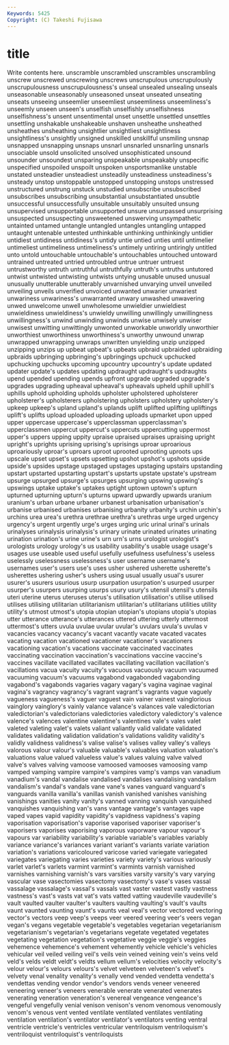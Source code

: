 ```yaml
---
Keywords: 5425 
Copyright: (C) Takeshi Fujisawa
---
```


# title

Write contents here.
unscramble unscrambled unscrambles
unscrambling unscrew unscrewed unscrewing unscrews unscrupulous unscrupulously unscrupulousness unscrupulousness's unseal
unsealed unsealing unseals unseasonable unseasonably unseasoned unseat unseated unseating unseats
unseeing unseemlier unseemliest unseemliness unseemliness's unseemly unseen unseen's unselfish unselfishly
unselfishness unselfishness's unsent unsentimental unset unsettle unsettled unsettles unsettling unshakable
unshakeable unshaven unsheathe unsheathed unsheathes unsheathing unsightlier unsightliest unsightliness unsightliness's
unsightly unsigned unskilled unskillful unsmiling unsnap unsnapped unsnapping unsnaps unsnarl
unsnarled unsnarling unsnarls unsociable unsold unsolicited unsolved unsophisticated unsound unsounder
unsoundest unsparing unspeakable unspeakably unspecific unspecified unspoiled unspoilt unspoken unsportsmanlike
unstable unstated unsteadier unsteadiest unsteadily unsteadiness unsteadiness's unsteady unstop unstoppable
unstopped unstopping unstops unstressed unstructured unstrung unstuck unstudied unsubscribe unsubscribed
unsubscribes unsubscribing unsubstantial unsubstantiated unsubtle unsuccessful unsuccessfully unsuitable unsuitably unsuited
unsung unsupervised unsupportable unsupported unsure unsurpassed unsurprising unsuspected unsuspecting unsweetened
unswerving unsympathetic untainted untamed untangle untangled untangles untangling untapped untaught
untenable untested unthinkable unthinking unthinkingly untidier untidiest untidiness untidiness's untidy
untie untied unties until untimelier untimeliest untimeliness untimeliness's untimely untiring
untiringly untitled unto untold untouchable untouchable's untouchables untouched untoward untrained
untreated untried untroubled untrue untruer untruest untrustworthy untruth untruthful untruthfully
untruth's untruths untutored untwist untwisted untwisting untwists untying unusable unused
unusual unusually unutterable unutterably unvarnished unvarying unveil unveiled unveiling unveils
unverified unvoiced unwanted unwarier unwariest unwariness unwariness's unwarranted unwary unwashed
unwavering unwed unwelcome unwell unwholesome unwieldier unwieldiest unwieldiness unwieldiness's unwieldy
unwilling unwillingly unwillingness unwillingness's unwind unwinding unwinds unwise unwisely unwiser
unwisest unwitting unwittingly unwonted unworkable unworldly unworthier unworthiest unworthiness unworthiness's
unworthy unwound unwrap unwrapped unwrapping unwraps unwritten unyielding unzip unzipped
unzipping unzips up upbeat upbeat's upbeats upbraid upbraided upbraiding upbraids
upbringing upbringing's upbringings upchuck upchucked upchucking upchucks upcoming upcountry upcountry's
update updated updater update's updates updating updraught updraught's updraughts upend
upended upending upends upfront upgrade upgraded upgrade's upgrades upgrading upheaval
upheaval's upheavals upheld uphill uphill's uphills uphold upholding upholds upholster
upholstered upholsterer upholsterer's upholsterers upholstering upholsters upholstery upholstery's upkeep upkeep's
upland upland's uplands uplift uplifted uplifting upliftings uplift's uplifts upload
uploaded uploading uploads upmarket upon upped upper uppercase uppercase's upperclassman
upperclassman's upperclassmen uppercut uppercut's uppercuts uppercutting uppermost upper's uppers upping
uppity upraise upraised upraises upraising upright upright's uprights uprising uprising's
uprisings uproar uproarious uproariously uproar's uproars uproot uprooted uprooting uproots
ups upscale upset upset's upsets upsetting upshot upshot's upshots upside
upside's upsides upstage upstaged upstages upstaging upstairs upstanding upstart upstarted
upstarting upstart's upstarts upstate upstate's upstream upsurge upsurged upsurge's upsurges
upsurging upswing upswing's upswings uptake uptake's uptakes uptight uptown uptown's
upturn upturned upturning upturn's upturns upward upwardly upwards uranium uranium's
urban urbane urbaner urbanest urbanisation urbanisation's urbanise urbanised urbanises urbanising
urbanity urbanity's urchin urchin's urchins urea urea's urethra urethrae urethra's
urethras urge urged urgency urgency's urgent urgently urge's urges urging
uric urinal urinal's urinals urinalyses urinalysis urinalysis's urinary urinate urinated
urinates urinating urination urination's urine urine's urn urn's urns urologist
urologist's urologists urology urology's us usability usability's usable usage usage's
usages use useable used useful usefully usefulness usefulness's useless uselessly
uselessness uselessness's user username username's usernames user's users use's uses
usher ushered usherette usherette's usherettes ushering usher's ushers using usual
usually usual's usurer usurer's usurers usurious usurp usurpation usurpation's usurped
usurper usurper's usurpers usurping usurps usury usury's utensil utensil's utensils
uteri uterine uterus uteruses uterus's utilisation utilisation's utilise utilised utilises
utilising utilitarian utilitarianism utilitarian's utilitarians utilities utility utility's utmost utmost's
utopia utopian utopian's utopians utopia's utopias utter utterance utterance's utterances
uttered uttering utterly uttermost uttermost's utters uvula uvulae uvular uvular's
uvulars uvula's uvulas v vacancies vacancy vacancy's vacant vacantly vacate
vacated vacates vacating vacation vacationed vacationer vacationer's vacationers vacationing vacation's
vacations vaccinate vaccinated vaccinates vaccinating vaccination vaccination's vaccinations vaccine vaccine's
vaccines vacillate vacillated vacillates vacillating vacillation vacillation's vacillations vacua vacuity
vacuity's vacuous vacuously vacuum vacuumed vacuuming vacuum's vacuums vagabond vagabonded
vagabonding vagabond's vagabonds vagaries vagary vagary's vagina vaginae vaginal vagina's
vagrancy vagrancy's vagrant vagrant's vagrants vague vaguely vagueness vagueness's vaguer
vaguest vain vainer vainest vainglorious vainglory vainglory's vainly valance valance's
valances vale valedictorian valedictorian's valedictorians valedictories valedictory valedictory's valence valence's
valences valentine valentine's valentines vale's vales valet valeted valeting valet's
valets valiant valiantly valid validate validated validates validating validation validation's
validations validity validity's validly validness validness's valise valise's valises valley
valley's valleys valorous valour valour's valuable valuable's valuables valuation valuation's
valuations value valued valueless value's values valuing valve valved valve's
valves valving vamoose vamoosed vamooses vamoosing vamp vamped vamping vampire
vampire's vampires vamp's vamps van vanadium vanadium's vandal vandalise vandalised
vandalises vandalising vandalism vandalism's vandal's vandals vane vane's vanes vanguard
vanguard's vanguards vanilla vanilla's vanillas vanish vanished vanishes vanishing vanishings
vanities vanity vanity's vanned vanning vanquish vanquished vanquishes vanquishing van's
vans vantage vantage's vantages vape vaped vapes vapid vapidity vapidity's
vapidness vapidness's vaping vaporisation vaporisation's vaporise vaporised vaporiser vaporiser's vaporisers
vaporises vaporising vaporous vaporware vapour vapour's vapours var variability variability's
variable variable's variables variably variance variance's variances variant variant's variants
variate variation variation's variations varicoloured varicose varied variegate variegated variegates
variegating varies varieties variety variety's various variously varlet varlet's varlets
varmint varmint's varmints varnish varnished varnishes varnishing varnish's vars varsities
varsity varsity's vary varying vascular vase vasectomies vasectomy vasectomy's vase's
vases vassal vassalage vassalage's vassal's vassals vast vaster vastest vastly
vastness vastness's vast's vasts vat vat's vats vatted vatting vaudeville
vaudeville's vault vaulted vaulter vaulter's vaulters vaulting vaulting's vault's vaults
vaunt vaunted vaunting vaunt's vaunts veal veal's vector vectored vectoring
vector's vectors veep veep's veeps veer veered veering veer's veers
vegan vegan's vegans vegetable vegetable's vegetables vegetarian vegetarianism vegetarianism's vegetarian's
vegetarians vegetate vegetated vegetates vegetating vegetation vegetation's vegetative veggie veggie's
veggies vehemence vehemence's vehement vehemently vehicle vehicle's vehicles vehicular veil
veiled veiling veil's veils vein veined veining vein's veins veld
veld's velds veldt veldt's veldts vellum vellum's velocities velocity velocity's
velour velour's velours velours's velvet velveteen velveteen's velvet's velvety venal
venality venality's venally vend vended vendetta vendetta's vendettas vending vendor
vendor's vendors vends veneer veneered veneering veneer's veneers venerable venerate
venerated venerates venerating veneration veneration's venereal vengeance vengeance's vengeful vengefully
venial venison venison's venom venomous venomously venom's venous vent vented
ventilate ventilated ventilates ventilating ventilation ventilation's ventilator ventilator's ventilators venting
ventral ventricle ventricle's ventricles ventricular ventriloquism ventriloquism's ventriloquist ventriloquist's ventriloquists
